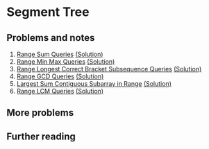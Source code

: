 
# Segment Tree


## Problems and notes

1. [Range Sum Queries](https://practice.geeksforgeeks.org/problems/range-sum-queries2353/1) [(Solution)]()
2. [Range Min Max Queries](https://practice.geeksforgeeks.org/problems/range-min-max-queries4557/1) [(Solution)]()
3. [Range Longest Correct Bracket Subsequence Queries](https://practice.geeksforgeeks.org/problems/range-queries-for-longest-correct-bracket-subsequence4719/1) [(Solution)]()
4. [Range GCD Queries](https://practice.geeksforgeeks.org/problems/range-gcd-queries3654/1) [(Solution)]()
5. [Largest Sum Contiguous Subarray in Range](https://practice.geeksforgeeks.org/problems/largest-sum-contiguous-subarray-in-range-1587115620/1) [(Solution)]()
6. [Range LCM Queries](https://practice.geeksforgeeks.org/problems/range-lcm-queries3348/1) [(Solution)]()


## More problems


## Further reading


